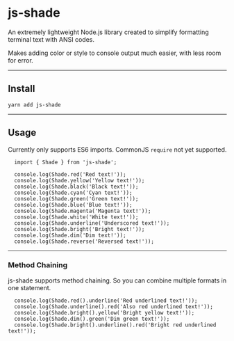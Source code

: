 # js-shade

An extremely lightweight Node.js library created to simplify formatting terminal text with ANSI codes.

Makes adding color or style to console output much easier, with less room for error.

---

## Install
```
yarn add js-shade
```
---
## Usage
Currently only supports ES6 imports. CommonJS `require` not yet supported.
```
  import { Shade } from 'js-shade';

  console.log(Shade.red('Red text!'));
  console.log(Shade.yellow('Yellow text!'));
  console.log(Shade.black('Black text!'));
  console.log(Shade.cyan('Cyan text!'));
  console.log(Shade.green('Green text!'));
  console.log(Shade.blue('Blue text!'));
  console.log(Shade.magenta('Magenta text!'));
  console.log(Shade.white('White text!'));
  console.log(Shade.underline('Underscored text!'));
  console.log(Shade.bright('Bright text!'));
  console.log(Shade.dim('Dim text!'));
  console.log(Shade.reverse('Reversed text!'));
```
---
### Method Chaining
js-shade supports method chaining. So you can combine multiple formats in one statement.
```
  console.log(Shade.red().underline('Red underlined text!'));
  console.log(Shade.underline().red('Also red underlined text!'));
  console.log(Shade.bright().yellow('Bright yellow text!'));
  console.log(Shade.dim().green('Dim green text!'));
  console.log(Shade.bright().underline().red('Bright red underlined text!'));
```